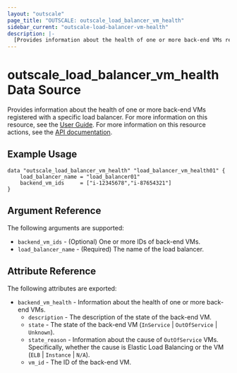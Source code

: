 ```yaml
---
layout: "outscale"
page_title: "OUTSCALE: outscale_load_balancer_vm_health"
sidebar_current: "outscale-load-balancer-vm-health"
description: |-
  [Provides information about the health of one or more back-end VMs registered with a specific load balancer.]
---
```


# outscale_load_balancer_vm_health Data Source

Provides information about the health of one or more back-end VMs registered with a specific load balancer.
For more information on this resource, see the [User Guide](https://docs.outscale.com/en/userguide/About-Load-Balancers.html).
For more information on this resource actions, see the [API documentation](https://docs.outscale.com/api#readvmshealth).

## Example Usage

```hcl
data "outscale_load_balancer_vm_health" "load_balancer_vm_health01" {
    load_balancer_name = "load_balancer01"
    backend_vm_ids     = ["i-12345678","i-87654321"]
}
```

## Argument Reference

The following arguments are supported:

* `backend_vm_ids` - (Optional) One or more IDs of back-end VMs.
* `load_balancer_name` - (Required) The name of the load balancer.

## Attribute Reference

The following attributes are exported:

* `backend_vm_health` - Information about the health of one or more back-end VMs.
    * `description` - The description of the state of the back-end VM.
    * `state` - The state of the back-end VM (`InService` \| `OutOfService` \| `Unknown`).
    * `state_reason` - Information about the cause of `OutOfService` VMs.<br />
Specifically, whether the cause is Elastic Load Balancing or the VM (`ELB` \| `Instance` \| `N/A`).
    * `vm_id` - The ID of the back-end VM.
